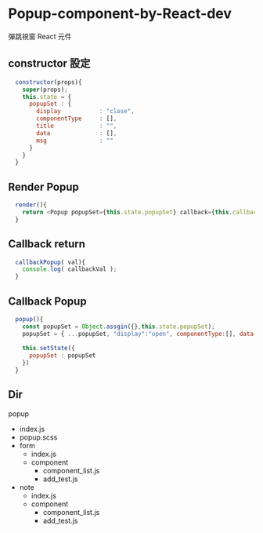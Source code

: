 # Popup-component-by-React-dev
彈跳視窗 React 元件

## constructor 設定
```js
  constructor(props){
    super(props);
    this.state = {
      popupSet : {
        display           : "close",
        componentType     : [],
        title             : "",
        data              : [],
        msg               : ""
      }
    }
  }
```

## 

## Render Popup
```js
  render(){
    return <Popup popupSet={this.state.popupSet} callback={this.callbackPopup.bind(this)}/>;
  }
```

## Callback return
```js
  callbackPopup( val){
    console.log( callbackVal );
  }
```

## Callback Popup
```js
  popup(){
    const popupSet = Object.assgin({},this.state.popupSet);
    popupSet = { ...popupSet, "display":"open", componentType:[], data:[], title: "", msg:"" }
    
    this.setState({
      popupSet : popupSet
    })
  }
```

## Dir
popup
- index.js
- popup.scss
- form
  - index.js
  - component
    - component_list.js
    - add_test.js
- note
  - index.js
  - component
    - component_list.js
    - add_test.js
